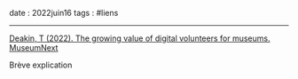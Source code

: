 date : 2022juin16
tags : #liens

---------

[Deakin, T (2022). The growing value of digital volunteers for museums. MuseumNext](https://www.museumnext.com/article/the-growing-value-of-digital-volunteers-for-museums/)

Brève explication